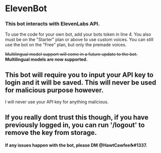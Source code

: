 # ElevenBot

### This bot interacts with ElevenLabs API.

To use the code for your own bot, add your bots token in line 4. You also must be on the "Starter" plan or above to use custom voices. You can still use the bot on the "Free" plan, but only the premade voices.

~~Multilingual model support will come in a future update to the bot.~~ **Multilingual models are now supported.**

## This bot will require you to input your API key to login and it will be saved. This will never be used for malicious purpose however. 

I will never use your API key for anything malicious. 

## If you really dont trust this though, if you have previously logged in, you can run '/logout' to remove the key from storage.

#### If any issues happen with the bot, please DM @HawtCawfee☕#1337.

